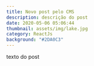 ```yaml
---
title: Novo post pelo CMS
description: descrição do post
date: 2020-05-06 05:06:44
thumbnail: assets/img/lake.jpg
category: ReactJs
background: "#2DA0C3"
---
```

texto do post
